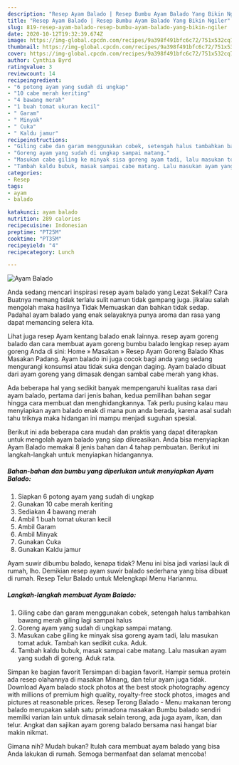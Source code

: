 ```yaml
---
description: "Resep Ayam Balado | Resep Bumbu Ayam Balado Yang Bikin Ngiler"
title: "Resep Ayam Balado | Resep Bumbu Ayam Balado Yang Bikin Ngiler"
slug: 819-resep-ayam-balado-resep-bumbu-ayam-balado-yang-bikin-ngiler
date: 2020-10-12T19:32:39.674Z
image: https://img-global.cpcdn.com/recipes/9a398f491bfc6c72/751x532cq70/ayam-balado-foto-resep-utama.jpg
thumbnail: https://img-global.cpcdn.com/recipes/9a398f491bfc6c72/751x532cq70/ayam-balado-foto-resep-utama.jpg
cover: https://img-global.cpcdn.com/recipes/9a398f491bfc6c72/751x532cq70/ayam-balado-foto-resep-utama.jpg
author: Cynthia Byrd
ratingvalue: 3
reviewcount: 14
recipeingredient:
- "6 potong ayam yang sudah di ungkap"
- "10 cabe merah keriting"
- "4 bawang merah"
- "1 buah tomat ukuran kecil"
- " Garam"
- " Minyak"
- " Cuka"
- " Kaldu jamur"
recipeinstructions:
- "Giling cabe dan garam menggunakan cobek, setengah halus tambahkan bawang merah giling lagi sampai halus"
- "Goreng ayam yang sudah di ungkap sampai matang."
- "Masukan cabe giling ke minyak sisa goreng ayam tadi, lalu masukan tomat aduk. Tambah kan sedikit cuka. Aduk."
- "Tambah kaldu bubuk, masak sampai cabe matang. Lalu masukan ayam yang sudah di goreng. Aduk rata."
categories:
- Resep
tags:
- ayam
- balado

katakunci: ayam balado 
nutrition: 289 calories
recipecuisine: Indonesian
preptime: "PT25M"
cooktime: "PT35M"
recipeyield: "4"
recipecategory: Lunch

---
```



![Ayam Balado](https://img-global.cpcdn.com/recipes/9a398f491bfc6c72/751x532cq70/ayam-balado-foto-resep-utama.jpg)

Anda sedang mencari inspirasi resep ayam balado yang Lezat Sekali? Cara Buatnya memang tidak terlalu sulit namun tidak gampang juga. jikalau salah mengolah maka hasilnya Tidak Memuaskan dan bahkan tidak sedap. Padahal ayam balado yang enak selayaknya punya aroma dan rasa yang dapat memancing selera kita.

Lihat juga resep Ayam kentang balado enak lainnya. resep ayam goreng balado dan cara membuat ayam goreng bumbu balado lengkap resep ayam goreng Anda di sini: Home » Masakan » Resep Ayam Goreng Balado Khas Masakan Padang. Ayam balado ini juga cocok bagi anda yang sedang mengurangi konsumsi atau tidak suka dengan daging. Ayam balado dibuat dari ayam goreng yang dimasak dengan sambal cabe merah yang khas.

Ada beberapa hal yang sedikit banyak mempengaruhi kualitas rasa dari ayam balado, pertama dari jenis bahan, kedua pemilihan bahan segar hingga cara membuat dan menghidangkannya. Tak perlu pusing kalau mau menyiapkan ayam balado enak di mana pun anda berada, karena asal sudah tahu triknya maka hidangan ini mampu menjadi suguhan spesial.


Berikut ini ada beberapa cara mudah dan praktis yang dapat diterapkan untuk mengolah ayam balado yang siap dikreasikan. Anda bisa menyiapkan Ayam Balado memakai 8 jenis bahan dan 4 tahap pembuatan. Berikut ini langkah-langkah untuk menyiapkan hidangannya.

<!--inarticleads1-->

##### Bahan-bahan dan bumbu yang diperlukan untuk menyiapkan Ayam Balado:

1. Siapkan 6 potong ayam yang sudah di ungkap
1. Gunakan 10 cabe merah keriting
1. Sediakan 4 bawang merah
1. Ambil 1 buah tomat ukuran kecil
1. Ambil  Garam
1. Ambil  Minyak
1. Gunakan  Cuka
1. Gunakan  Kaldu jamur


Ayam suwir dibumbu balado, kenapa tidak? Menu ini bisa jadi variasi lauk di rumah, lho. Demikian resep ayam suwir balado sederhana yang bisa dibuat di rumah. Resep Telur Balado untuk Melengkapi Menu Harianmu. 

<!--inarticleads2-->

##### Langkah-langkah membuat Ayam Balado:

1. Giling cabe dan garam menggunakan cobek, setengah halus tambahkan bawang merah giling lagi sampai halus
1. Goreng ayam yang sudah di ungkap sampai matang.
1. Masukan cabe giling ke minyak sisa goreng ayam tadi, lalu masukan tomat aduk. Tambah kan sedikit cuka. Aduk.
1. Tambah kaldu bubuk, masak sampai cabe matang. Lalu masukan ayam yang sudah di goreng. Aduk rata.


Simpan ke bagian favorit Tersimpan di bagian favorit. Hampir semua protein ada resep olahannya di masakan Minang, dan telur ayam juga tidak. Download Ayam balado stock photos at the best stock photography agency with millions of premium high quality, royalty-free stock photos, images and pictures at reasonable prices. Resep Terong Balado - Menu makanan terong balado merupakan salah satu primadona masakan Bumbu balado sendiri memilki varian lain untuk dimasak selain terong, ada juga ayam, ikan, dan telur. Angkat dan sajikan ayam goreng balado bersama nasi hangat biar makin nikmat. 

Gimana nih? Mudah bukan? Itulah cara membuat ayam balado yang bisa Anda lakukan di rumah. Semoga bermanfaat dan selamat mencoba!
